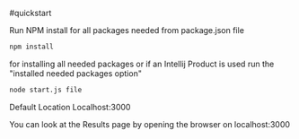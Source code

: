 #quickstart

Run NPM install for all packages needed from package.json file
```bash
npm install
```
 
 for installing all needed packages
or if an Intellij Product is used run the "installed needed
packages option"

```bash
node start.js file
```

Default Location Localhost:3000

You can look at the Results page by opening the browser on localhost:3000